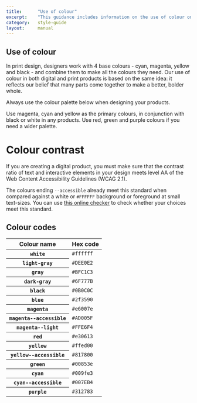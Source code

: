 ```yaml
---
title:  	"Use of colour"
excerpt:	"This guidance includes information on the use of colour on Civil Service LGBT+ Network products"
category: 	style-guide
layout: 	manual
---
```

## Use of colour

In print design, designers work with 4 base colours - cyan, magenta, yellow and black - and combine them to make all the colours they need. Our use of colour in both digital and print products is based on the same idea: it reflects our belief that many parts come together to make a better, bolder whole.

Always use the colour palette below when designing your products.

Use magenta, cyan and yellow as the primary colours, in conjunction with black or white in any products. Use red, green and purple colours if you need a wider palette.

# Colour contrast

If you are creating a digital product, you must make sure that the contrast ratio of text and interactive elements in your design meets level AA of the Web Content Accessibility Guidelines (WCAG 2.1).

The colours ending `--accessible` already meet this standard when compared against a white or `#FFFFFF` background or foreground at small text-sizes. You can use [this online checker](https://webaim.org/resources/contrastchecker/) to check whether your choices meet this standard.

## Colour codes

<table class="body design-system-colour-list" summary="Table of colours">
<tbody>
	<thead>
		<tr>
			<th>Colour name</th>
			<th>Hex code</th>
		</tr>
	</thead>
	<tr>
		<th scope="row">
			<span class="color-swatch" style="background-color:#ffffff"></span>
			<code>white</code>
		</th>
		<td>
			<code>#ffffff</code>
		</td>
	</tr>
	<tr>
		<th scope="row">
			<span class="color-swatch" style="background-color:#DEE0E2"></span>
			<code>light-gray</code>
		</th>
		<td>
			<code>#DEE0E2</code>
		</td>
	</tr>
	<tr>
		<th scope="row">
			<span class="color-swatch" style="background-color:#BFC1C3"></span>
			<code>gray</code>
		</th>
		<td>
			<code>#BFC1C3</code>
		</td>
	</tr>
	<tr>
		<th scope="row">
			<span class="color-swatch" style="background-color:#6F777B"></span>
			<code>dark-gray</code>
		</th>
		<td>
			<code>#6F777B</code>
		</td>
	</tr>
	<tr>
		<th scope="row">
			<span class="color-swatch" style="background-color:#0B0C0C"></span>
			<code>black</code>
		</th>
		<td>
			<code>#0B0C0C</code>
		</td>
	</tr>
	<tr>
		<th scope="row">
			<span class="color-swatch" style="background-color:#2f3590"></span>
			<code>blue</code>
		</th>
		<td>
			<code>#2f3590</code>
		</td>
	</tr>
	<tr>
		<th scope="row">
			<span class="color-swatch" style="background-color:#e6007e"></span>
			<code>magenta</code>
		</th>
		<td>
			<code>#e6007e</code>
		</td>
	</tr>
	<tr>
		<th scope="row">
			<span class="color-swatch" style="background-color:#AD005F"></span>
			<code>magenta--accessible</code>
		</th>
		<td>
			<code>#AD005F</code>
		</td>
	</tr>
	<tr>
		<th scope="row">
			<span class="color-swatch" style="background-color:#FFE6F4"></span>
			<code>magenta--light</code>
		</th>
		<td>
			<code>#FFE6F4</code>
		</td>
	</tr>
	<tr>
		<th scope="row">
			<span class="color-swatch" style="background-color:#e30613"></span>
			<code>red</code>
		</th>
		<td>
			<code>#e30613</code>
		</td>
	</tr>
	<tr>
		<th scope="row">
			<span class="color-swatch" style="background-color:#ffed00"></span>
			<code>yellow</code>
		</th>
		<td>
			<code>#ffed00</code>
		</td>
	</tr>
	<tr>
		<th scope="row">
			<span class="color-swatch" style="background-color:#817800"></span>
			<code>yellow--accessible</code>
		</th>
		<td>
			<code>#817800</code>
		</td>
	</tr>
	<tr>
		<th scope="row">
			<span class="color-swatch" style="background-color:#00853e"></span>
			<code>green</code>
		</th>
		<td>
			<code>#00853e</code>
		</td>
	</tr>
	<tr>
		<th scope="row">
			<span class="color-swatch" style="background-color:#009fe3"></span>
			<code>cyan</code>
		</th>
		<td>
			<code>#009fe3</code>
		</td>
	</tr>
	<tr>
		<th scope="row">
			<span class="color-swatch" style="background-color:#007EB4"></span>
			<code>cyan--accessible</code>
		</th>
		<td>
			<code>#007EB4</code>
		</td>
	</tr>
	<tr>
		<th scope="row">
			<span class="color-swatch" style="background-color:#312783"></span>
			<code>purple</code>
		</th>
		<td>
			<code>#312783</code>
		</td>
	</tr>
</tbody>
</table>